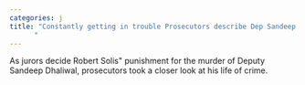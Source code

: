 ```yaml
---
categories: j
title: "Constantly getting in trouble Prosecutors describe Dep Sandeep Dhaliwals killers life of crime
      "
---
```

As jurors decide Robert Solis" punishment for the murder of Deputy Sandeep Dhaliwal, prosecutors took a closer look at his life of crime.
      